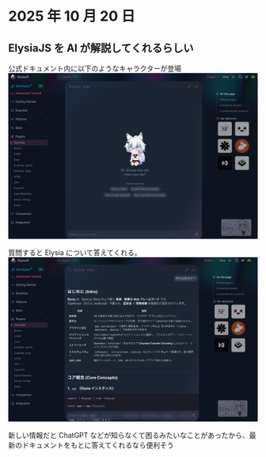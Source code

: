 # 2025 年 10 月 20 日

## ElysiaJS を AI が解説してくれるらしい

公式ドキュメント内に以下のようなキャラクターが登場
![スクリーンショット 2025-10-16 15.59.47（2）](../../image/2025/10/2.png)

質問すると Elysia について答えてくれる。
![スクリーンショット 2025-10-16 15.59.47（2）](../../image/2025/10/3.png)

新しい情報だと ChatGPT などが知らなくて困るみたいなことがあったから、最新のドキュメントをもとに答えてくれるなら便利そう
